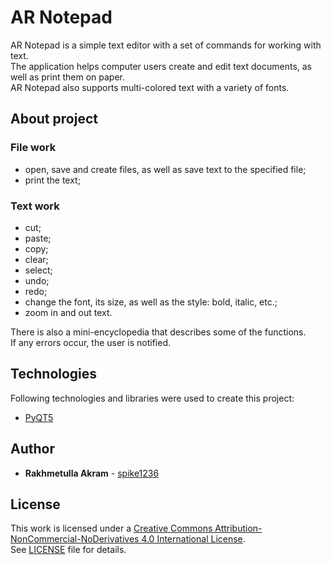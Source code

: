 # AR Notepad
AR Notepad is a simple text editor with a set of commands for working with text.\
The application helps computer users create and edit text documents, as well as print them on paper.\
AR Notepad also supports multi-colored text with a variety of fonts.
## About project
### File work
* open, save and create files, as well as save text to the specified file;
* print the text;
### Text work
* cut;
* paste;
* copy;
* clear; 
* select;
* undo;
* redo;
* change the font, its size, as well as the style: bold, italic, etc.;
* zoom in and out text.

There is also a mini-encyclopedia that describes some of the functions.\
If any errors occur, the user is notified.
## Technologies
Following technologies and libraries were used to create this project:
* [PyQT5](https://riverbankcomputing.com/software/pyqt/intro)


## Author
* **Rakhmetulla Akram** - [spike1236](https://github.com/spike1236)


## License
This work is licensed under a 
[Creative Commons Attribution-NonCommercial-NoDerivatives 4.0 International License](http://creativecommons.org/licenses/by-nc-nd/4.0/).\
See [LICENSE](https://github.com/spike1236/AR_Notepad/blob/master/LICENSE.md) file for details.